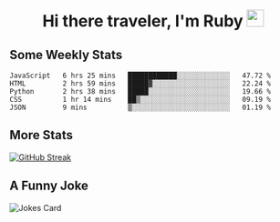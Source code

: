 <h1 align="center">Hi there traveler, I'm Ruby <img src="https://user-images.githubusercontent.com/81705278/122967910-fa9b5a00-d358-11eb-99ec-db00243bed5a.gif" width="30px"> </h1>

<h2>Some Weekly Stats</h2>

<!--START_SECTION:waka-->
```text
JavaScript   6 hrs 25 mins   ████████████░░░░░░░░░░░░░   47.72 % 
HTML         2 hrs 59 mins   █████▓░░░░░░░░░░░░░░░░░░░   22.24 % 
Python       2 hrs 38 mins   █████░░░░░░░░░░░░░░░░░░░░   19.66 % 
CSS          1 hr 14 mins    ██▒░░░░░░░░░░░░░░░░░░░░░░   09.19 % 
JSON         9 mins          ▒░░░░░░░░░░░░░░░░░░░░░░░░   01.19 % 
```
<!--END_SECTION:waka-->

<h2>More Stats</h2>

[![GitHub Streak](https://github-readme-streak-stats.herokuapp.com/?user=radkinz&theme=dark)](https://git.io/streak-stats)

<h2>A Funny Joke</h2>

<!-- jokes -->
<img src="https://readme-jokes.vercel.app/api?theme=material-palenight" alt="Jokes Card"/>
